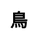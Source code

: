 ---
title: 鳥
layout: dream_interpretation/kind_single
description: 解夢 - 動物 - 鳥.
js: []
css: ["css/luck/dream_interpretation/dream_interpretation.css"]
---